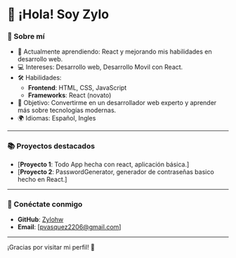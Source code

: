 # 👋 ¡Hola! Soy Zylo  

### 🚀 Sobre mí  
- 🌱 Actualmente aprendiendo: React y mejorando mis habilidades en desarrollo web.  
- 💻 Intereses: Desarrollo web, Desarrollo Movil con React.  
- 🛠️ Habilidades:  
  - **Frontend**: HTML, CSS, JavaScript  
  - **Frameworks**: React (novato)  
- 🎯 Objetivo: Convertirme en un desarrollador web experto y aprender más sobre tecnologías modernas.  
- 🌍 Idiomas: Español, Ingles 

---

### 📚 Proyectos destacados  
- [**Proyecto 1**: Todo App hecha con react, aplicación básica.]  
- [**Proyecto 2**: PasswordGenerator, generador de contraseñas basico hecho en React.]  

---

### 🤝 Conéctate conmigo  
- **GitHub**: [Zylohw](https://github.com/Zylohw)  
- **Email**: [pvasquez2206@gmail.com]  

---

¡Gracias por visitar mi perfil! 🚀

